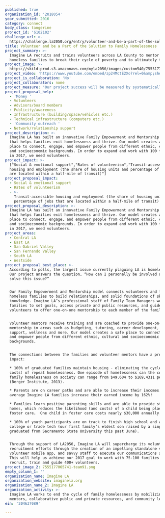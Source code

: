```yaml
---
published: true
organization_id: '2018054'
year_submitted: 2016
category: connect
body_class: tangerine
project_id: '6102102'
challenge_url: >-
  https://challenge.la2050.org/entry/volunteer-and-be-a-part-of-the-solution-to-family-homelessness
title: Volunteer and be a Part of the Solution to Family Homelessness
project_summary: >-
  Imagine LA recruits and trains volunteers across LA County to mentor formerly
  homeless families to break their cycle of poverty and to ultimately thrive.
project_image: >-
  https://skild-prod.s3.amazonaws.com/myla2050/images/custom540/7555177065741-team91.png
project_video: 'https://www.youtube.com/embed/zp24MctE2Xo?rel=0&amp;showinfo=0'
project_is_collaboration: 'No'
project_collaborators: none
project_measure: "Our project success will be measured by systematically tracking and utilizing qualitative and quantitative data on the impact of the Family Empowerment and Mentorship model on both the families and volunteers. Below are our major impact assessment tools and processes that we track in our SalesForce database.\n1.\tWe track the following data for volunteers: \na.\tNumber of volunteers engaged in program and attendance of alumni activities\nb.\tThe recruitment status of where participants are in the process (ie. waitlist, matched, graduated) and overall case progress \nc.\tDemographics for all volunteers (age, race, location, education)\nd.\tHow did volunteers hear about us?\ne.\tSatisfaction Surveys: We administer biannual surveys to volunteer mentors, to better understand what's working as well as opportunities for improvement.\n2.\tWe track the following data for family performance:\na.\tQualitative Data: tracks eight key areas of each family’s life, including: Internal Relationships, Financial Literacy, Adult Education, Youth Education, Health and External Relationships. Each area is scored from “Vulnerable” to “Thriving.” This Performance Measurement Matrix allows staff, mentors, and families to track progress over time. \nb.\tQuantitative Data: tracks Income (earned and entitlement), Adult Education, Youth Grades, Child ASQ Scores, Debt and Savings. This data, along with housing status is also tracked for alumni."
project_proposal_help:
  - 'Money '
  - Volunteers
  - Advisors/board members
  - Publicity/awareness
  - Infrastructure (building/space/vehicles etc.)
  - Technical infrastructure (computers etc.)
  - 'Community outreach '
  - Network/relationship support
project_description: >-
  Imagine LA has built an innovative Family Empowerment and Mentorship model
  that helps families exit homelessness and thrive. Our model creates a safe
  place to connect, engage, and empower people from different ethnic, cultural
  and socioeconomic backgrounds. In order to expand and work with 100 families
  in 2017, we need volunteers.
project_impact: >-
  ["Social & emotional support","Rates of volunteerism","Transit-accessible
  housing and employment (the share of housing units and percentage of jobs that
  are located within a half-mile of transit)"]
project_proposal_impact:
  - Social & emotional support
  - Rates of volunteerism
  - >-
    Transit-accessible housing and employment (the share of housing units and
    percentage of jobs that are located within a half-mile of transit)
project_proposal_description: >-
  Imagine LA has built an innovative Family Empowerment and Mentorship model
  that helps families exit homelessness and thrive. Our model creates a safe
  place to connect, engage, and empower people from different ethnic, cultural
  and socioeconomic backgrounds. In order to expand and work with 100 families
  in 2017, we need volunteers.
project_areas:
  - Central LA
  - East LA
  - San Gabriel Valley
  - San Fernando Valley
  - South LA
  - Westside
project_proposal_best_place: >-
  According to polls, the largest issue currently plaguing LA is homelessness.
  Our project answers the question, “How can I personally be involved and help
  solve this issue?”


  Our Family Empowerment and Mentorship model connects volunteers and formerly
  homeless families to build relationships, and solid foundations of skills and
  knowledge. Imagine LA’s professional staff of Family Team Managers work with
  families to set goals, access private and public resources, and guides
  volunteers to offer one-on-one mentorship to each member of the family.


  Volunteer mentors receive training and are coached to provide one-on-one
  mentorship in areas such as budgeting, tutoring, career development, school
  support, wellness and more. Our model creates a safe place to connect, engage,
  and empower people from different ethnic, cultural and socioeconomic
  backgrounds.


  The connections between the families and volunteer mentors have a profound
  impact:

  * 100% of graduated families maintain housing - eliminating the cycle (and
  costs) of repeat homelessness. One episode of homelessness can the cost of
  family homelessness on society can range from $49,604 to $169,4311 per year
  (Berger Institute, 2013).

  * Parents are on career paths and are able to increase their incomes. On
  average Imagine LA families increase their earned income by 162%!  

  * Families learn positive parenting skills and are able to provide stable
  homes, which reduces the likelihood (and costs) of a child being placed in
  foster care.  One child in foster care costs nearly $30,000 annually.

  * 100% of youth participants are on track to finish high school and attend
  college or trade tech (our first family’s eldest son raised by a single mother
  graduated from Sacramento State University this past June).


  Through the support of LA2050, Imagine LA will supercharge its volunteer
  recruitment efforts through the creation of an impelling standalone video,
  volunteer mobile app, and savvy staff to execute our communications strategy.
  This will help us achieve our 2017 goal to work with 75-100 families and
  recruit, train and guide 400+ volunteers.
project_image_2: 7555177065741-team91.png
empty_column_1: ''
organization_name: Imagine LA
organization_website: imaginela.org
organization_name_2: Imagine LA
organization_activity: >-
  Imagine LA works to end the cycle of family homelessness by mobilizing trained
  mentors, collaborative public and private resources, and community leaders.
ein: '204637089'

---
```


